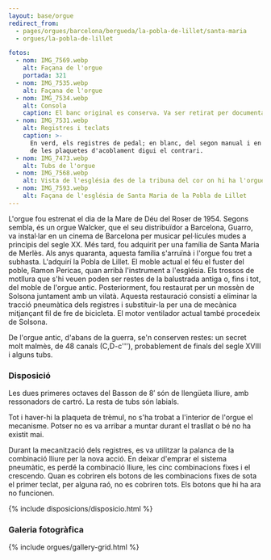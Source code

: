 ```yaml
---
layout: base/orgue
redirect_from:
  - pages/orgues/barcelona/bergueda/la-pobla-de-lillet/santa-maria
  - orgues/la-pobla-de-lillet

fotos:
  - nom: IMG_7569.webp
    alt: Façana de l'orgue
    portada: 321
  - nom: IMG_7535.webp
    alt: Façana de l'orgue
  - nom: IMG_7534.webp
    alt: Consola
    caption: El banc original es conserva. Va ser retirat per documentar la consola
  - nom: IMG_7531.webp
    alt: Registres i teclats
    caption: >-
      En verd, els registres de pedal; en blanc, del segon manual i en rosa, els del primer, encara que el color
      de les plaquetes d'acoblament digui el contrari. 
  - nom: IMG_7473.webp
    alt: Tubs de l'orgue
  - nom: IMG_7568.webp
    alt: Vista de l'església des de la tribuna del cor on hi ha l'orgue
  - nom: IMG_7593.webp
    alt: Façana de l'església de Santa Maria de la Pobla de Lillet
---
```


L'orgue fou estrenat el dia de la Mare de Déu del Roser de 1954. Segons sembla, és un orgue Walcker, que el seu 
distribuïdor a Barcelona, Guarro, va instal·lar en un cinema de Barcelona per musicar pel·lícules mudes a principis del 
segle XX. Més tard, fou
adquirit per una família de Santa Maria de Merlès. Als anys quaranta, aquesta família
s'arruïnà i l'orgue fou tret a subhasta. L'adquirí la Pobla de Lillet. El moble actual el féu el fuster del poble, Ramon 
Pericas, quan arribà l'instrument a l'església. Els trossos de motllura que s'hi veuen poden ser restes de la balustrada
antiga o, fins i tot, del moble de l'orgue antic. Posteriorment, fou restaurat per un mossèn de Solsona juntament amb un vilatà.
Aquesta restauració consistí a eliminar la tracció pneumàtica dels registres i substituir-la per una de mecànica mitjançant
fil de fre de bicicleta. El motor ventilador actual també procedeix de Solsona. 

De l'orgue antic, d'abans de la guerra, se'n conserven restes: un secret molt malmès, de 48 canals (C,D-c'''), probablement
de finals del segle XVIII i alguns tubs. 

### Disposició

Les dues primeres octaves del Basson de 8′ són de llengüeta lliure, amb ressonadors de cartró. La resta de tubs són labials. 

Tot i haver-hi la plaqueta de trèmul, no s'ha trobat a l'interior de l'orgue el mecanisme. Potser no es va arribar a muntar
durant el trasllat o bé no ha existit mai. 

Durant la mecanització dels registres, es va utilitzar la palanca de la combinació lliure per la nova acció. En deixar
d'emprar el sistema pneumàtic, es perdé la combinació lliure, les cinc combinacions fixes i el crescendo. 
Quan es cobriren els botons de les combinacions fixes de sota el primer teclat, per alguna raó, no es cobriren tots. Els
botons que hi ha ara no funcionen. 

{% include disposicions/disposicio.html %}

### Galeria fotogràfica

{% include orgues/gallery-grid.html %}
